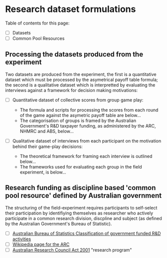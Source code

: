 # Research dataset formulations
Table of contents for this page:
 - [ ] Datasets
 - [ ] Common Pool Resources

## Processing the datasets produced from the experiment
Two datasets are produced from the experiment, the first is a quantitative dataset which must be processed by the asymetrical payoff table formula; the second is a qualitative dataset which is interpretted by evaluating the interviews against a framework for decision making motivations:
 - [ ] Quantitative dataset of collective scores from group game play:
   * The formula and scripts for processing the scores from each round of the game against the asymetric payoff table are below...
   * The categorisation of groups is framed by the Australian Government's R&D taxpayer funding, as administered by the ARC, NHMRC and ABS, below... 

 - [ ] Qualitative dataset of interviews from each participant on the motivation behind their game-play decisions:
   * The theoretical framework for framing each interview is outlined below...
   * The frameworks used for evaluating each group in the field experiment, is below...

## Research funding as discipline based 'common pool resource' defined by Australian government
The structuring of the field-experiment requires participants to self-select their participation by identifiying themselves as researcher who actively participate in a common research division, discpline and subject (as defined by the Australian Government's Bureau of Statistic).
 -  [ ] [Australian Bureau of Statistics Classification of government funded R&D activities](https://www.abs.gov.au/ausstats/abs@.nsf/bb8db737e2af84b8ca2571780015701e/44871FAF47845EE1CA25697E0018FD1E?opendocument)
 -  [ ] [Wikipedia page for the ARC](https://en.wikipedia.org/wiki/Australian_Research_Council)
 -  [ ] [Australian Research Council Act 2001](https://www.legislation.gov.au/Series/C2004A00773) "research program" 
